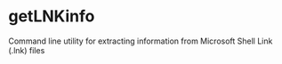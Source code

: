 # getLNKinfo
Command line utility for extracting information from Microsoft Shell Link (.lnk) files
